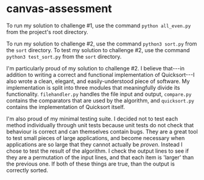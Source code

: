 # canvas-assessment

To run my solution to challenge #1, use the command `python all_even.py` from the project's root directory.

To run my solution to challenge #2, use the command `python3 sort.py` from the `sort` directory.  To test my solution to challenge #2, use the command `python3 test_sort.py` from the `sort` directory.

I'm particularly proud of my solution to challenge #2.  I believe that---in addition to writing a correct and functional implementation of Quicksort---I also wrote a clean, elegant, and easily-understood piece of software.  My implementation is split into three modules that meaningfully divide its functionality.  `filehandler.py` handles the file input and output, `compare.py` contains the comparators that are used by the algorithm, and `quicksort.py` contains the implementation of Quicksort itself.

I'm also proud of my minimal testing suite.  I decided not to test each method individually through unit tests because unit tests do not check that behaviour is correct and can themselves contain bugs.  They are a great tool to test small pieces of large applications, and become necessary when applications are so large that they cannot actually be *proven*.  Instead I chose to test the result of the algorithm.  I check the output lines to see if they are a permutation of the input lines, and that each item is 'larger' than the previous one.  If both of these things are true, than the output is correctly sorted.
